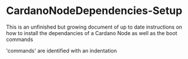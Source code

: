 # CardanoNodeDependencies-Setup

This is an unfinished but growing document of up to date instructions on how to install the dependancies of a Cardano Node as well as the boot commands

'commands' are identified with an indentation
